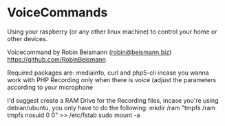 VoiceCommands
=============

Using your raspberry (or any other linux machine) to control your home or other devices.

Voicecommand by Robin Beismann (robin@beismann.biz)
https://github.com/RobinBeismann

Required packages are: mediainfo, curl and php5-cli incase you wanna work with PHP
Recording only when there is voice (adjust the parameters according to your microphone

I'd suggest create a RAM Drive for the Recording files, incase you're using debian/ubuntu, you only have to do the following:
mkdir /ram
"tmpfs    /ram     tmpfs    nosuid    0    0" >> /etc/fstab
sudo mount -a

